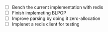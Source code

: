 - [ ] Bench the current implementation with redis
- [ ] Finish implemeting BLPOP 
- [ ] Improve parsing by doing it zero-allocation
- [ ] Implenet a redis client for testing
